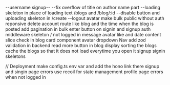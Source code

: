 --username signup--
--fix overflow of title on author name part
--loading skeleton in place of loading text /blogs and /blog/:id
--disable button and uploading skeleton in /create
--logout avatar
make bulk public without auth
reponsive
delete account route
like blog and the time when the blog is posted
add pagination in bulk
enter button on signin and signup
auth middleware skeleton / not logged in message
avatar like and date
content slice check in blog card component
avatar dropdown Nav
add zod validation in backend
read more button in blog display
sorting the blogs
cache the blogs so that it does not load everytime you open it
signup signin skeletons

// Deployment
make config.ts env var and add the hono link there
signup and singin page errors
use recoil for state management
profile page
errors when not logged in
